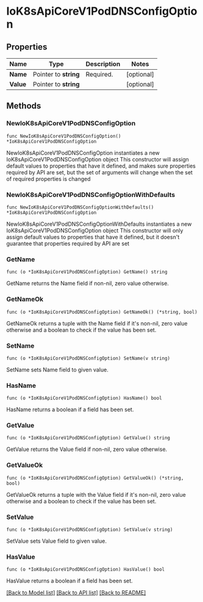 # IoK8sApiCoreV1PodDNSConfigOption

## Properties

Name | Type | Description | Notes
------------ | ------------- | ------------- | -------------
**Name** | Pointer to **string** | Required. | [optional] 
**Value** | Pointer to **string** |  | [optional] 

## Methods

### NewIoK8sApiCoreV1PodDNSConfigOption

`func NewIoK8sApiCoreV1PodDNSConfigOption() *IoK8sApiCoreV1PodDNSConfigOption`

NewIoK8sApiCoreV1PodDNSConfigOption instantiates a new IoK8sApiCoreV1PodDNSConfigOption object
This constructor will assign default values to properties that have it defined,
and makes sure properties required by API are set, but the set of arguments
will change when the set of required properties is changed

### NewIoK8sApiCoreV1PodDNSConfigOptionWithDefaults

`func NewIoK8sApiCoreV1PodDNSConfigOptionWithDefaults() *IoK8sApiCoreV1PodDNSConfigOption`

NewIoK8sApiCoreV1PodDNSConfigOptionWithDefaults instantiates a new IoK8sApiCoreV1PodDNSConfigOption object
This constructor will only assign default values to properties that have it defined,
but it doesn't guarantee that properties required by API are set

### GetName

`func (o *IoK8sApiCoreV1PodDNSConfigOption) GetName() string`

GetName returns the Name field if non-nil, zero value otherwise.

### GetNameOk

`func (o *IoK8sApiCoreV1PodDNSConfigOption) GetNameOk() (*string, bool)`

GetNameOk returns a tuple with the Name field if it's non-nil, zero value otherwise
and a boolean to check if the value has been set.

### SetName

`func (o *IoK8sApiCoreV1PodDNSConfigOption) SetName(v string)`

SetName sets Name field to given value.

### HasName

`func (o *IoK8sApiCoreV1PodDNSConfigOption) HasName() bool`

HasName returns a boolean if a field has been set.

### GetValue

`func (o *IoK8sApiCoreV1PodDNSConfigOption) GetValue() string`

GetValue returns the Value field if non-nil, zero value otherwise.

### GetValueOk

`func (o *IoK8sApiCoreV1PodDNSConfigOption) GetValueOk() (*string, bool)`

GetValueOk returns a tuple with the Value field if it's non-nil, zero value otherwise
and a boolean to check if the value has been set.

### SetValue

`func (o *IoK8sApiCoreV1PodDNSConfigOption) SetValue(v string)`

SetValue sets Value field to given value.

### HasValue

`func (o *IoK8sApiCoreV1PodDNSConfigOption) HasValue() bool`

HasValue returns a boolean if a field has been set.


[[Back to Model list]](../README.md#documentation-for-models) [[Back to API list]](../README.md#documentation-for-api-endpoints) [[Back to README]](../README.md)


